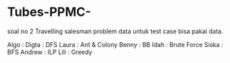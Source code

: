 # Tubes-PPMC-
soal no 2 Travelling salesman problem
data untuk test case bisa pakai data.

Algo : 
Digta : DFS
Laura : Ant & Colony
Benny : BB
Idah : Brute Force
Siska : BFS
Andrew : ILP
Lili : Greedy

